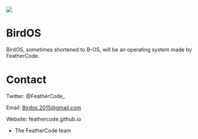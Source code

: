 
<br>
<img src="https://feathercode.github.io/images/BirdOSlogo2.PNG" />
<br>


# BirdOS

BirdOS, sometimes shortened to B-OS, will be an operating system made by FeatherCode. 


# Contact

Twitter: @FeatherCode_

Email: Birdos.2015@gmail.com

Website: feathercode.github.io


  
- The FeatherCode team
